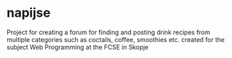 # napijse
Project for creating a forum for finding and posting drink recipes from multiple categories such as coctails, coffee, smoothies etc. created for the subject Web Programming at the FCSE in Skopje
